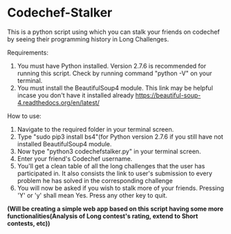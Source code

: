# Codechef-Stalker

This is a python script using which you can stalk your friends on codechef by seeing their programming history in Long Challenges.<br />

Requirements: <br />
1. You must have Python installed. Version 2.7.6 is recommended for running this script. Check by running command "python -V" on your terminal.<br />
2. You must install the BeautifulSoup4 module. This link may be helpful incase you don't have it installed already https://beautiful-soup-4.readthedocs.org/en/latest/ <br />

How to use: <br />
1. Navigate to the required folder in your terminal screen. <br />
2. Type "sudo pip3 install bs4"(for Python version 2.7.6 if you still have not installed BeautifulSoup4 module.<br />
3. Now type "python3 codechefstalker.py" in your terminal screen. <br />
4. Enter your friend's Codechef username.<br />
5. You'll get a clean table of all the long challenges that the user has participated in. It also consists the link to user's submission to every problem he has solved in the corresponding challenge<br />
6. You will now be asked if you wish to stalk more of your friends. Pressing 'Y' or 'y' shall mean Yes. Press any other key to quit.<br />

<b>(Will be creating a simple web app based on this script having some more functionalities(Analysis of Long contest's rating, extend to Short contests, etc))</b>



